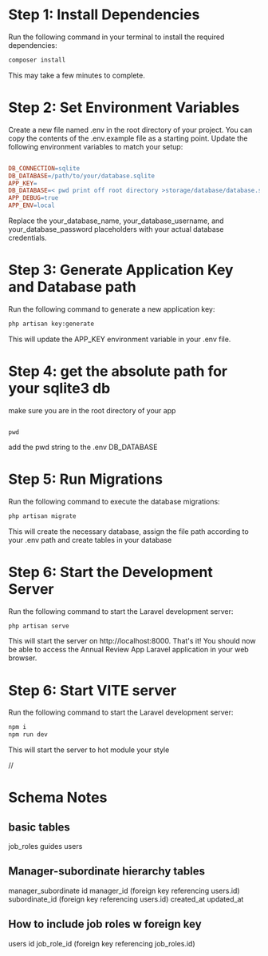 # Step 1: Install Dependencies
Run the following command in your terminal to install the required dependencies:
```Bash
composer install
```
This may take a few minutes to complete.
# Step 2: Set Environment Variables
Create a new file named .env in the root directory of your project. You can copy the contents of the .env.example file as a starting point.
Update the following environment variables to match your setup:
``` Makefile

DB_CONNECTION=sqlite
DB_DATABASE=/path/to/your/database.sqlite
APP_KEY=
DB_DATABASE=< pwd print off root directory >storage/database/database.sqlite
APP_DEBUG=true
APP_ENV=local

```
Replace the your_database_name, your_database_username, and your_database_password placeholders with your actual database credentials.
# Step 3: Generate Application Key and Database path
Run the following command to generate a new application key:
```Bash
php artisan key:generate
```
This will update the APP_KEY environment variable in your .env file.

# Step 4: get the absolute path for your sqlite3 db
make sure you are in the root directory of your app
```

pwd
```
add the pwd string to the .env DB_DATABASE

# Step 5: Run Migrations
Run the following command to execute the database migrations:
```Bash
php artisan migrate
```
This will create the necessary database, assign the file path according to your .env path and create tables in your database 

# Step 6: Start the Development Server
Run the following command to start the Laravel development server:
```Bash
php artisan serve
```

This will start the server on http://localhost:8000.
That's it! You should now be able to access the Annual Review App Laravel application in your web browser.

# Step 6: Start VITE server
Run the following command to start the Laravel development server:
```Bash
npm i
npm run dev
```

This will start the server to hot module your style


//

# Schema Notes 
## basic tables
job_roles
guides
users

## Manager-subordinate hierarchy tables
manager_subordinate
id
manager_id (foreign key referencing users.id)
subordinate_id (foreign key referencing users.id)
created_at
updated_at

## How to include job roles w foreign key
users
id
job_role_id (foreign key referencing job_roles.id)
